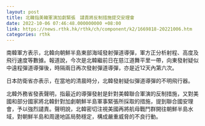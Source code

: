 ```yaml
---
layout: post
title: 北韓指美韓軍演加劇緊張　譴責將反制措施提交安理會
date: 2022-10-06 07:46:48.000000000 +08:00
link: https://news.rthk.hk/rthk/ch/component/k2/1669818-20221006.htm
categories: rthk
---
```


南韓軍方表示，北韓向朝鮮半島東部海域發射彈道導彈，軍方正分析射程、高度及飛行速度等數據。報道說，今次是北韓繼前日在慈江道舞平里一帶，向東發射疑似中遠程彈道導彈後，時隔兩日再次發射彈道導彈，亦是近12天內第六次。

日本防衛省亦表示，在當地的清晨時分，北韓發射疑似彈道導彈的不明飛行器。

北韓外務省發表聲明，指最近的導彈發射是針對美韓聯合軍演的反制措施，又對美國和部分國家將北韓針對加劇朝鮮半島軍事緊張所採取的措施，提到聯合國安理會，予以強烈譴責。聲明說，北韓密切注視美國再將航母戰鬥群開往朝鮮半島水域，對朝鮮半島和周邊地區局勢穩定，構成嚴重威脅的不良行動。
